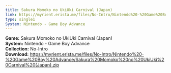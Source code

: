 ```yaml
---
title: Sakura Momoko no UkiUki Carnival (Japan)
link: https://myrient.erista.me/files/No-Intro/Nintendo%20-%20Game%20Boy%20Advance/Sakura%20Momoko%20no%20UkiUki%20Carnival%20(Japan).zip
type: single1
System: Nintendo - Game Boy Advance
---
```

<b>Game:</b> Sakura Momoko no UkiUki Carnival (Japan)<br>
<b>System:</b> Nintendo - Game Boy Advance<br>
<b>Collection:</b> No-Intro<br>
<b>Download:</b> https://myrient.erista.me/files/No-Intro/Nintendo%20-%20Game%20Boy%20Advance/Sakura%20Momoko%20no%20UkiUki%20Carnival%20(Japan).zip